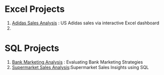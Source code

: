 # Excel Projects

1. [Adidas Sales Analysis](https://github.com/JRBXHM4Z/Adidas-Sales) : US Adidas sales via interactive Excel dashboard
2. 

# SQL Projects

1. [Bank Marketing Analysis](https://github.com/JRBXHM4Z/Bank-Marketing-Analysis) : Evaluating Bank Marketing Strategies
2. [Supermarket Sales Analysis](https://github.com/JRBXHM4Z/Supermarket-Sales-Analysis):Supermarket Sales Insights using SQL
